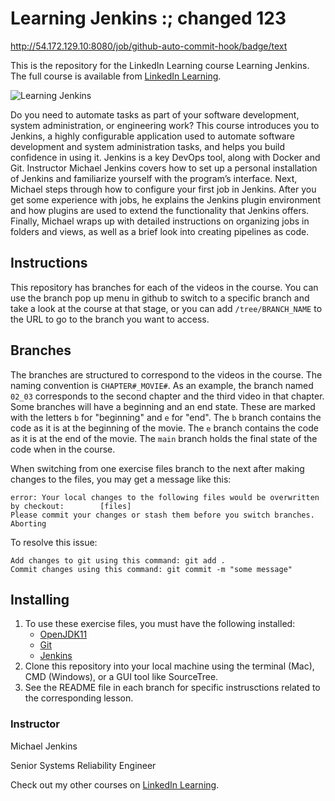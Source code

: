 # Learning Jenkins :; changed 123
http://54.172.129.10:8080/job/github-auto-commit-hook/badge/text

This is the repository for the LinkedIn Learning course Learning Jenkins. The full course is available from [LinkedIn Learning][lil-course-url].

![Learning Jenkins][lil-thumbnail-url] 

Do you need to automate tasks as part of your software development, system administration, or engineering work? This course introduces you to Jenkins, a highly configurable application used to automate software development and system administration tasks, and helps you build confidence in using it. Jenkins is a key DevOps tool, along with Docker and Git. Instructor Michael Jenkins covers how to set up a personal installation of Jenkins and familiarize yourself with the program’s interface. Next, Michael steps through how to configure your first job in Jenkins.  After you get some experience with jobs, he explains the Jenkins plugin environment and how plugins are used to extend the functionality that Jenkins offers.  Finally, Michael wraps up with detailed instructions on organizing jobs in folders and views, as well as a brief look into creating pipelines as code.

## Instructions
This repository has branches for each of the videos in the course. You can use the branch pop up menu in github to switch to a specific branch and take a look at the course at that stage, or you can add `/tree/BRANCH_NAME` to the URL to go to the branch you want to access.

## Branches
The branches are structured to correspond to the videos in the course. The naming convention is `CHAPTER#_MOVIE#`. As an example, the branch named `02_03` corresponds to the second chapter and the third video in that chapter. 
Some branches will have a beginning and an end state. These are marked with the letters `b` for "beginning" and `e` for "end". The `b` branch contains the code as it is at the beginning of the movie. The `e` branch contains the code as it is at the end of the movie. The `main` branch holds the final state of the code when in the course.

When switching from one exercise files branch to the next after making changes to the files, you may get a message like this:

    error: Your local changes to the following files would be overwritten by checkout:        [files]
    Please commit your changes or stash them before you switch branches.
    Aborting

To resolve this issue:
	
    Add changes to git using this command: git add .
	Commit changes using this command: git commit -m "some message"

## Installing
1. To use these exercise files, you must have the following installed:
	- [OpenJDK11](https://docs.microsoft.com/en-us/java/openjdk/download)
    - [Git](https://git-scm.com/downloads)
    - [Jenkins](https://www.jenkins.io/download/)
2. Clone this repository into your local machine using the terminal (Mac), CMD (Windows), or a GUI tool like SourceTree.
3. See the README file in each branch for specific instrusctions related to the corresponding lesson.


### Instructor

Michael Jenkins 
                            
Senior Systems Reliability Engineer

                            

Check out my other courses on [LinkedIn Learning](https://www.linkedin.com/learning/instructors/michael-jenkins).

[lil-course-url]: https://www.linkedin.com/learning/learning-jenkins-14423877
[lil-thumbnail-url]: https://cdn.lynda.com/course/3003221/3003221-1638816195844-16x9.jpg





